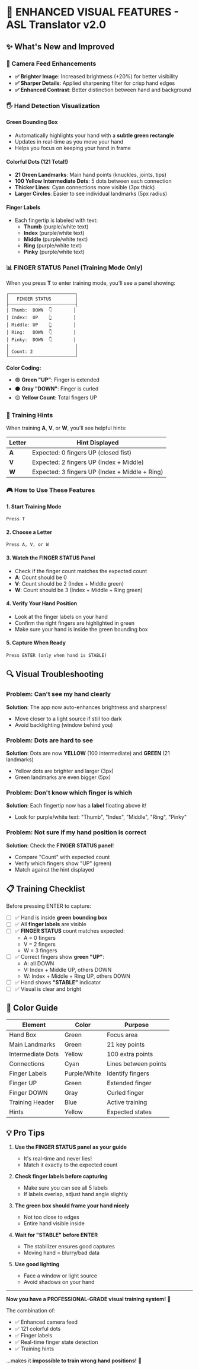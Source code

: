 # 🎨 ENHANCED VISUAL FEATURES - ASL Translator v2.0

## ✨ What's New and Improved

### 📸 Camera Feed Enhancements
- **✅ Brighter Image**: Increased brightness (+20%) for better visibility
- **✅ Sharper Details**: Applied sharpening filter for crisp hand edges
- **✅ Enhanced Contrast**: Better distinction between hand and background

### 🖐️ Hand Detection Visualization

#### Green Bounding Box
- Automatically highlights your hand with a **subtle green rectangle**
- Updates in real-time as you move your hand
- Helps you focus on keeping your hand in frame

#### Colorful Dots (121 Total!)
- **21 Green Landmarks**: Main hand points (knuckles, joints, tips)
- **100 Yellow Intermediate Dots**: 5 dots between each connection
- **Thicker Lines**: Cyan connections more visible (3px thick)
- **Larger Circles**: Easier to see individual landmarks (5px radius)

#### Finger Labels
- Each fingertip is labeled with text:
  - **Thumb** (purple/white text)
  - **Index** (purple/white text)
  - **Middle** (purple/white text)
  - **Ring** (purple/white text)
  - **Pinky** (purple/white text)

### 📊 FINGER STATUS Panel (Training Mode Only)

When you press **T** to enter training mode, you'll see a panel showing:

```
┌─────────────────────────┐
│   FINGER STATUS         │
├─────────────────────────┤
│ Thumb:  DOWN  👇        │
│ Index:  UP    👆        │
│ Middle: UP    👆        │
│ Ring:   DOWN  👇        │
│ Pinky:  DOWN  👇        │
│                         │
│ Count: 2                │
└─────────────────────────┘
```

**Color Coding:**
- 🟢 **Green "UP"**: Finger is extended
- ⚫ **Gray "DOWN"**: Finger is curled
- 🟡 **Yellow Count**: Total fingers UP

### 🎯 Training Hints

When training **A**, **V**, or **W**, you'll see helpful hints:

| Letter | Hint Displayed |
|--------|----------------|
| **A** | Expected: 0 fingers UP (closed fist) |
| **V** | Expected: 2 fingers UP (Index + Middle) |
| **W** | Expected: 3 fingers UP (Index + Middle + Ring) |

### 🎮 How to Use These Features

#### 1. Start Training Mode
```
Press T
```

#### 2. Choose a Letter
```
Press A, V, or W
```

#### 3. Watch the FINGER STATUS Panel
- Check if the finger count matches the expected count
- **A**: Count should be 0
- **V**: Count should be 2 (Index + Middle green)
- **W**: Count should be 3 (Index + Middle + Ring green)

#### 4. Verify Your Hand Position
- Look at the finger labels on your hand
- Confirm the right fingers are highlighted in green
- Make sure your hand is inside the green bounding box

#### 5. Capture When Ready
```
Press ENTER (only when hand is STABLE)
```

## 🔍 Visual Troubleshooting

### Problem: Can't see my hand clearly
**Solution**: The app now auto-enhances brightness and sharpness!
- Move closer to a light source if still too dark
- Avoid backlighting (window behind you)

### Problem: Dots are hard to see
**Solution**: Dots are now **YELLOW** (100 intermediate) and **GREEN** (21 landmarks)
- Yellow dots are brighter and larger (3px)
- Green landmarks are even bigger (5px)

### Problem: Don't know which finger is which
**Solution**: Each fingertip now has a **label** floating above it!
- Look for purple/white text: "Thumb", "Index", "Middle", "Ring", "Pinky"

### Problem: Not sure if my hand position is correct
**Solution**: Check the **FINGER STATUS panel**!
- Compare "Count" with expected count
- Verify which fingers show "UP" (green)
- Match against the hint displayed

## 📋 Training Checklist

Before pressing ENTER to capture:

- [ ] ✅ Hand is inside **green bounding box**
- [ ] ✅ All **finger labels** are visible
- [ ] ✅ **FINGER STATUS** count matches expected:
  - A = 0 fingers
  - V = 2 fingers  
  - W = 3 fingers
- [ ] ✅ Correct fingers show **green "UP"**:
  - A: all DOWN
  - V: Index + Middle UP, others DOWN
  - W: Index + Middle + Ring UP, others DOWN
- [ ] ✅ Hand shows **"STABLE"** indicator
- [ ] ✅ Visual is clear and bright

## 🎨 Color Guide

| Element | Color | Purpose |
|---------|-------|---------|
| Hand Box | Green | Focus area |
| Main Landmarks | Green | 21 key points |
| Intermediate Dots | Yellow | 100 extra points |
| Connections | Cyan | Lines between points |
| Finger Labels | Purple/White | Identify fingers |
| Finger UP | Green | Extended finger |
| Finger DOWN | Gray | Curled finger |
| Training Header | Blue | Active training |
| Hints | Yellow | Expected states |

## 💡 Pro Tips

1. **Use the FINGER STATUS panel as your guide**
   - It's real-time and never lies!
   - Match it exactly to the expected count

2. **Check finger labels before capturing**
   - Make sure you can see all 5 labels
   - If labels overlap, adjust hand angle slightly

3. **The green box should frame your hand nicely**
   - Not too close to edges
   - Entire hand visible inside

4. **Wait for "STABLE" before ENTER**
   - The stabilizer ensures good captures
   - Moving hand = blurry/bad data

5. **Use good lighting**
   - Face a window or light source
   - Avoid shadows on your hand

---

**Now you have a PROFESSIONAL-GRADE visual training system!** 🚀

The combination of:
- ✅ Enhanced camera feed
- ✅ 121 colorful dots
- ✅ Finger labels
- ✅ Real-time finger state detection
- ✅ Training hints

...makes it **impossible to train wrong hand positions!** 🎯
